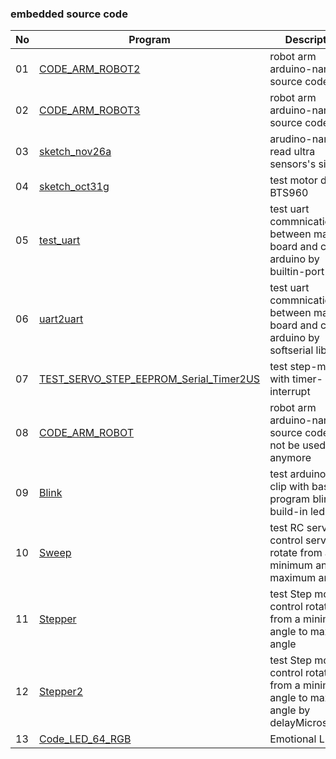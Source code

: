 ### embedded source code

|No|Program|Description|Comment|
|---|---|---|---|
|01|[CODE_ARM_ROBOT2](/embed/CODE_ARM_ROBOT2)|robot arm arduino-nano source code|version2|
|02|[CODE_ARM_ROBOT3](/embed/CODE_ARM_ROBOT3)|robot arm arduino-nano source code|version3|
|03|[sketch_nov26a](/embed/sketch_nov26a)|arudino-nano read ultra sensors's signal||
|04|[sketch_oct31g](/embed/sketch_oct31g)|test motor driver BTS960||
|05|[test_uart](/embed/test_uart)|test uart commnication between main board and chip arduino by builtin-port|refer to python code [test_serial.py](https://github.com/iteam1/robot-jetboy/blob/main/utils/test_serial.py)|
|06|[uart2uart](/embed/uart2uart)|test uart commnication between main board and chip arduino by softserial library|refer to python code [test_serial.py](https://github.com/iteam1/robot-jetboy/blob/main/utils/test_serial.py)|
|07|[TEST_SERVO_STEP_EEPROM_Serial_Timer2US](/embed/TEST_SERVO_STEP_EEPROM_Serial_Timer2US)|test step-motor with timer-interrupt||
|08|[CODE_ARM_ROBOT](/embed/CODE_ARM_ROBOT)|robot arm arduino-nano source code but not be used anymore||
|09|[Blink](/embed/Blink)|test arduino nano clip with basic program blink build-in led||
|10|[Sweep](/embed/Sweep)|test RC servo, control servo rotate from a minimum angle to maximum angle||
|11|[Stepper](/embed/Stepper)|test Step motor, control rotate from a minimum angle to maximum angle||
|12|[Stepper2](/embed/Stepper2)|test Step motor, control rotate from a minimum angle to maximum angle by delayMicrosecond||
|13|[Code_LED_64_RGB](/embed/Code_LED_64_RGB)|Emotional LED||